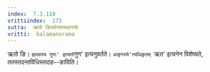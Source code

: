 ```yaml
---
index:  7.3.110
vrittiindex:  273
sutra:  ऋतो ङिसर्वनामस्थानयोः
vritti:  balamanorama 
---
```


ऋतो ङि। `ह्यस्वस्य गुणः' इत्यतो`गुण' इत्यनुवर्तते। `अङ्गस्ये'त्यधिकृतम् `ऋत' इत्यनेन विशेष्यते, ततस्तदन्तविधिस्तदाह--ङाविति।

